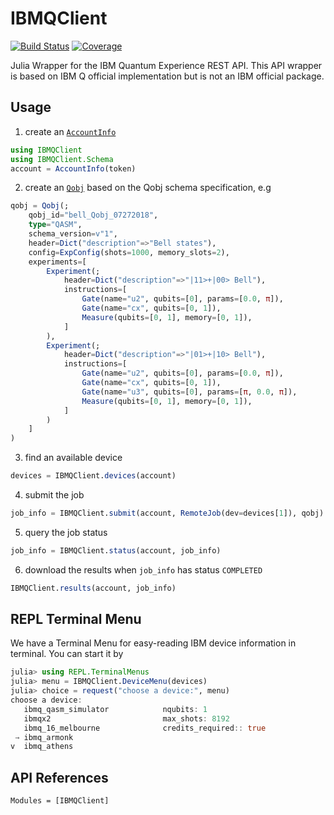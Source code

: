 # IBMQClient

[![Build Status](https://github.com/QuantumBFS/IBMQClient.jl/workflows/CI/badge.svg)](https://github.com/QuantumBFS/IBMQClient.jl/actions)
[![Coverage](https://codecov.io/gh/QuantumBFS/IBMQClient.jl/branch/master/graph/badge.svg)](https://codecov.io/gh/QuantumBFS/IBMQClient.jl)


Julia Wrapper for the IBM Quantum Experience REST API. This API wrapper is based on
IBM Q official implementation but is not an IBM official package.

## Usage

1. create an [`AccountInfo`](@ref)

```julia
using IBMQClient
using IBMQClient.Schema
account = AccountInfo(token)
```

2. create an [`Qobj`](@ref) based on the Qobj schema specification, e.g

```julia
qobj = Qobj(;
    qobj_id="bell_Qobj_07272018",
    type="QASM",
    schema_version=v"1",
    header=Dict("description"=>"Bell states"),
    config=ExpConfig(shots=1000, memory_slots=2),
    experiments=[
        Experiment(;
            header=Dict("description"=>"|11>+|00> Bell"),
            instructions=[
                Gate(name="u2", qubits=[0], params=[0.0, π]),
                Gate(name="cx", qubits=[0, 1]),
                Measure(qubits=[0, 1], memory=[0, 1]),
            ]
        ),
        Experiment(;
            header=Dict("description"=>"|01>+|10> Bell"),
            instructions=[
                Gate(name="u2", qubits=[0], params=[0.0, π]),
                Gate(name="cx", qubits=[0, 1]),
                Gate(name="u3", qubits=[0], params=[π, 0.0, π]),
                Measure(qubits=[0, 1], memory=[0, 1]),
            ]
        )
    ]
)
```

3. find an available device

```julia
devices = IBMQClient.devices(account)
```

4. submit the job

```julia
job_info = IBMQClient.submit(account, RemoteJob(dev=devices[1]), qobj)
```

5. query the job status

```julia
job_info = IBMQClient.status(account, job_info)
```

6. download the results when `job_info` has status `COMPLETED`

```julia
IBMQClient.results(account, job_info)
```

## REPL Terminal Menu

We have a Terminal Menu for easy-reading IBM device information
in terminal. You can start it by

```julia
julia> using REPL.TerminalMenus
julia> menu = IBMQClient.DeviceMenu(devices)
julia> choice = request("choose a device:", menu)
choose a device:
   ibmq_qasm_simulator            nqubits: 1
   ibmqx2                         max_shots: 8192
   ibmq_16_melbourne              credits_required:: true
 → ibmq_armonk
v  ibmq_athens
```

## API References

```@autodocs
Modules = [IBMQClient]
```
